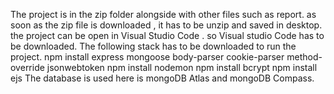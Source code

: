 The project is in the zip folder alongside with other files such as report. as soon as the zip file is downloaded , it has to be unzip and saved in desktop. the project can be open in Visual Studio Code . so Visual studio Code has to be downloaded.
The following stack has to be downloaded to run the project.
npm install express mongoose body-parser cookie-parser method-override jsonwebtoken
npm install nodemon
npm install bcrypt
npm install ejs
The database is used here is mongoDB Atlas and mongoDB Compass. 
